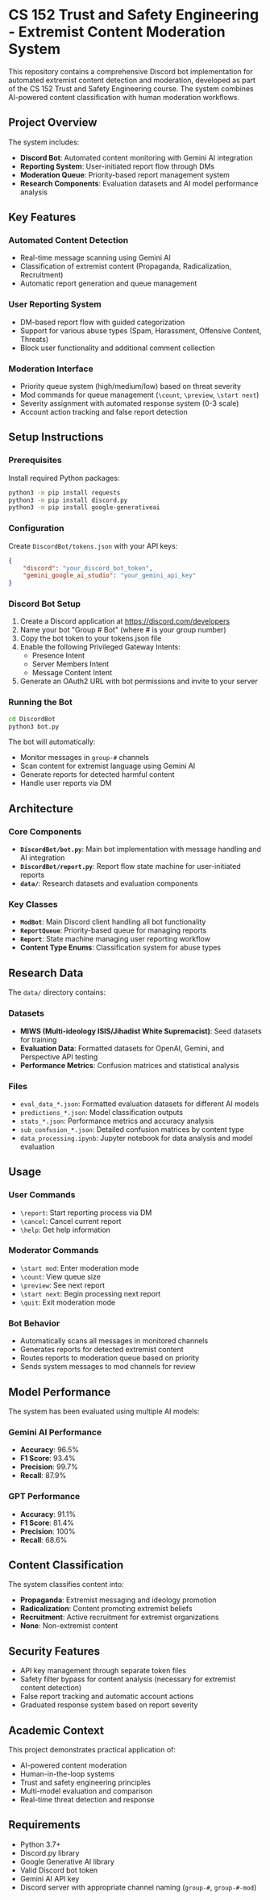 # CS 152 Trust and Safety Engineering - Extremist Content Moderation System

This repository contains a comprehensive Discord bot implementation for automated extremist content detection and moderation, developed as part of the CS 152 Trust and Safety Engineering course. The system combines AI-powered content classification with human moderation workflows.

## Project Overview

The system includes:
- **Discord Bot**: Automated content monitoring with Gemini AI integration
- **Reporting System**: User-initiated report flow through DMs
- **Moderation Queue**: Priority-based report management system
- **Research Components**: Evaluation datasets and AI model performance analysis

## Key Features

### Automated Content Detection
- Real-time message scanning using Gemini AI
- Classification of extremist content (Propaganda, Radicalization, Recruitment)
- Automatic report generation and queue management

### User Reporting System
- DM-based report flow with guided categorization
- Support for various abuse types (Spam, Harassment, Offensive Content, Threats)
- Block user functionality and additional comment collection

### Moderation Interface
- Priority queue system (high/medium/low) based on threat severity
- Mod commands for queue management (`\count`, `\preview`, `\start next`)
- Severity assignment with automated response system (0-3 scale)
- Account action tracking and false report detection

## Setup Instructions

### Prerequisites

Install required Python packages:
```bash
python3 -m pip install requests
python3 -m pip install discord.py
python3 -m pip install google-generativeai
```

### Configuration

Create `DiscordBot/tokens.json` with your API keys:
```json
{
    "discord": "your_discord_bot_token",
    "gemini_google_ai_studio": "your_gemini_api_key"
}
```

### Discord Bot Setup

1. Create a Discord application at https://discord.com/developers
2. Name your bot "Group # Bot" (where # is your group number)
3. Copy the bot token to your tokens.json file
4. Enable the following Privileged Gateway Intents:
   - Presence Intent
   - Server Members Intent  
   - Message Content Intent
5. Generate an OAuth2 URL with bot permissions and invite to your server

### Running the Bot

```bash
cd DiscordBot
python3 bot.py
```

The bot will automatically:
- Monitor messages in `group-#` channels
- Scan content for extremist language using Gemini AI
- Generate reports for detected harmful content
- Handle user reports via DM

## Architecture

### Core Components

- **`DiscordBot/bot.py`**: Main bot implementation with message handling and AI integration
- **`DiscordBot/report.py`**: Report flow state machine for user-initiated reports
- **`data/`**: Research datasets and evaluation components

### Key Classes

- **`ModBot`**: Main Discord client handling all bot functionality
- **`ReportQueue`**: Priority-based queue for managing reports  
- **`Report`**: State machine managing user reporting workflow
- **Content Type Enums**: Classification system for abuse types

## Research Data

The `data/` directory contains:

### Datasets
- **MIWS (Multi-ideology ISIS/Jihadist White Supremacist)**: Seed datasets for training
- **Evaluation Data**: Formatted datasets for OpenAI, Gemini, and Perspective API testing
- **Performance Metrics**: Confusion matrices and statistical analysis

### Files
- `eval_data_*.json`: Formatted evaluation datasets for different AI models
- `predictions_*.json`: Model classification outputs
- `stats_*.json`: Performance metrics and accuracy analysis
- `sub_confusion_*.json`: Detailed confusion matrices by content type
- `data_processing.ipynb`: Jupyter notebook for data analysis and model evaluation

## Usage

### User Commands
- `\report`: Start reporting process via DM
- `\cancel`: Cancel current report
- `\help`: Get help information

### Moderator Commands
- `\start mod`: Enter moderation mode
- `\count`: View queue size
- `\preview`: See next report
- `\start next`: Begin processing next report
- `\quit`: Exit moderation mode

### Bot Behavior
- Automatically scans all messages in monitored channels
- Generates reports for detected extremist content
- Routes reports to moderation queue based on priority
- Sends system messages to mod channels for review

## Model Performance

The system has been evaluated using multiple AI models:

### Gemini AI Performance
- **Accuracy**: 96.5%
- **F1 Score**: 93.4%
- **Precision**: 99.7%
- **Recall**: 87.9%

### GPT Performance
- **Accuracy**: 91.1%
- **F1 Score**: 81.4%
- **Precision**: 100%
- **Recall**: 68.6%

## Content Classification

The system classifies content into:
- **Propaganda**: Extremist messaging and ideology promotion
- **Radicalization**: Content promoting extremist beliefs
- **Recruitment**: Active recruitment for extremist organizations
- **None**: Non-extremist content

## Security Features

- API key management through separate token files
- Safety filter bypass for content analysis (necessary for extremist content detection)
- False report tracking and automatic account actions
- Graduated response system based on report severity

## Academic Context

This project demonstrates practical application of:
- AI-powered content moderation
- Human-in-the-loop systems
- Trust and safety engineering principles  
- Multi-model evaluation and comparison
- Real-time threat detection and response

## Requirements

- Python 3.7+
- Discord.py library
- Google Generative AI library
- Valid Discord bot token
- Gemini AI API key
- Discord server with appropriate channel naming (`group-#`, `group-#-mod`)